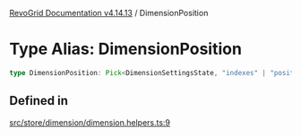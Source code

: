 [RevoGrid Documentation v4.14.13](README.md) / DimensionPosition

# Type Alias: DimensionPosition

```ts
type DimensionPosition: Pick<DimensionSettingsState, "indexes" | "positionIndexes" | "originItemSize" | "positionIndexToItem">;
```

## Defined in

[src/store/dimension/dimension.helpers.ts:9](https://github.com/revolist/revogrid/blob/4eff1607ca8ee7d75f31750c713182488767268a/src/store/dimension/dimension.helpers.ts#L9)
